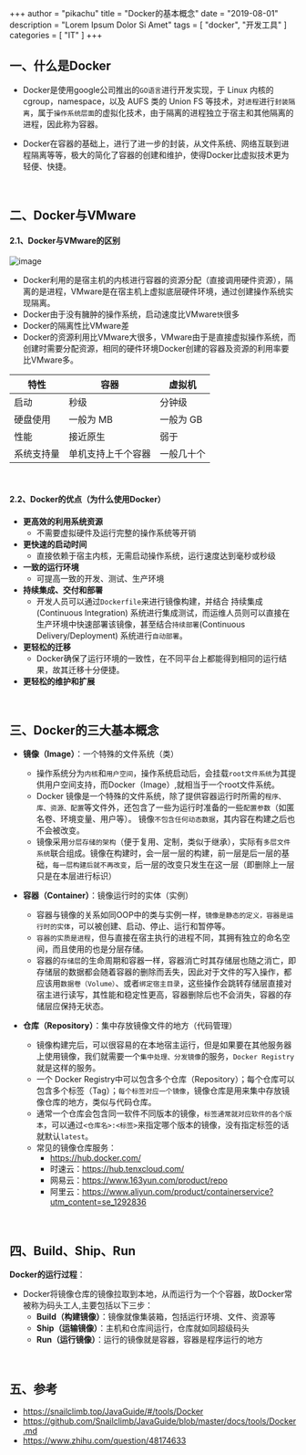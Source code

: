 +++
author = "pikachu"
title = "Docker的基本概念"
date = "2019-08-01"
description = "Lorem Ipsum Dolor Si Amet"
tags = [
	"docker",
	"开发工具"
]
categories = [
    "IT"
]
+++


## 一、什么是Docker


- Docker是使用google公司推出的`GO语言`进行开发实现，于 Linux 内核的 cgroup，namespace，以及 AUFS 类的 Union FS 等技术，对`进程`进行`封装隔离`，属于`操作系统层面`的虚拟化技术，由于隔离的进程独立于宿主和其他隔离的进程，因此称为容器。

- Docker在容器的基础上，进行了进一步的封装，从文件系统、网络互联到进程隔离等等，极大的简化了容器的创建和维护，使得Docker比虚拟技术更为轻便、快捷。

&nbsp;

## 二、Docker与VMware	


#### 2.1、Docker与VMware的区别


![image](https://user-images.githubusercontent.com/38284818/62269496-ccab8480-b465-11e9-92ec-1ee181ae86d0.png)


- Docker利用的是宿主机的内核进行容器的资源分配（直接调用硬件资源），隔离的是进程，VMware是在宿主机上虚拟底层硬件环境，通过创建操作系统实现隔离。
- Docker由于没有臃肿的操作系统，启动速度比VMware`快`很多
- Docker的隔离性比VMware差
- Docker的资源利用比VMware大很多，VMware由于是直接虚拟操作系统，而创建时需要分配资源，相同的硬件环境Docker创建的容器及资源的利用率要比VMware多。


| 特性    | 容器        | 虚拟机    |
|-------|-----------|--------|
| 启动    | 秒级        | 分钟级    |
| 硬盘使用  | 一般为 MB    | 一般为 GB |
| 性能    | 接近原生      | 弱于     |
| 系统支持量 | 单机支持上千个容器 | 一般几十个  |

&nbsp;

#### 2.2、Docker的优点（为什么使用Docker）


- **更高效的利用系统资源**
    - 不需要虚拟硬件及运行完整的操作系统等开销
- **更快速的启动时间**
    - 直接依赖于宿主内核，无需启动操作系统，运行速度达到毫秒或秒级
- **一致的运行环境**
    - 可提高一致的开发、测试、生产环境
- **持续集成、交付和部署**
    - 开发人员可以通过`Dockerfile`来进行镜像构建，并结合 持续集成(Continuous Integration) 系统进行集成测试，而运维人员则可以直接在生产环境中快速部署该镜像，甚至结合`持续部署`(Continuous Delivery/Deployment) 系统进行`自动部署`。
- **更轻松的迁移**
    - Docker确保了运行环境的一致性，在不同平台上都能得到相同的运行结果，故其迁移十分便捷。
- **更轻松的维护和扩展**

&nbsp;

## 三、Docker的三大基本概念

- **镜像（Image）**：一个特殊的文件系统（类）
    - 操作系统分为`内核`和`用户空间`，操作系统启动后，会挂载`root文件系统`为其提供用户空间支持，而Docker（Image）,就相当于一个root文件系统。
    - Docker 镜像是一个特殊的文件系统，除了提供容器运行时所需的`程序、库、资源、配置`等文件外，还包含了一些为运行时准备的一些`配置参数`（如匿名卷、环境变量、用户等）。 镜像`不包含任何动态数据`，其内容在构建之后也不会被改变。
    - 镜像采用`分层存储的架构`（便于复用、定制，类似于继承），实际有`多层文件系统`联合组成。镜像在构建时，会一层一层的构建，前一层是后一层的基础，`每一层构建后就不再改变`，后一层的改变只发生在这一层（即删除上一层只是在本层进行标识）

- **容器（Container）**：镜像运行时的实体（实例）
    - 容器与镜像的关系如同OOP中的类与实例一样，`镜像是静态的定义，容器是运行时的实体`，可以被创建、启动、停止、运行和暂停等。
    - `容器的实质是进程`，但与直接在宿主执行的进程不同，其拥有独立的命名空间，而且使用的也是分层存储。
    - 容器的`存储层`的生命周期和容器一样，容器消亡时其存储层也随之消亡，即存储层的数据都会随着容器的删除而丢失，因此对于文件的写入操作，都应该用`数据卷（Volume）`、或者`绑定宿主目录`，这些操作会跳转存储层直接对宿主进行读写，其性能和稳定性更高，容器删除后也不会消失，容器的存储层应保持无状态。

- **仓库（Repository）**：集中存放镜像文件的地方（代码管理）
    - 镜像构建完后，可以很容易的在本地宿主运行，但是如果要在其他服务器上使用镜像，我们就需要一个`集中处理、分发镜像`的服务，`Docker Registry`就是这样的服务。
    - 一个 Docker Registry中可以包含多个仓库（Repository）；每个仓库可以包含多个标签（Tag）；`每个标签对应一个镜像`，镜像仓库是用来集中存放镜像仓库的地方，类似与代码仓库。
    - 通常一个仓库会包含同一软件不同版本的镜像，`标签通常就对应软件的各个版本`，可以通过`<仓库名>:<标签>`来指定哪个版本的镜像，没有指定标签的话就默认`latest`。
    - 常见的镜像仓库服务：
        - https://hub.docker.com/
        - 时速云：https://hub.tenxcloud.com/
        - 网易云：https://www.163yun.com/product/repo
        - 阿里云：https://www.aliyun.com/product/containerservice?utm_content=se_1292836

&nbsp;

## 四、Build、Ship、Run

**Docker的运行过程**：

- Docker将镜像仓库的镜像拉取到本地，从而运行为一个个容器，故Docker常被称为码头工人,主要包括以下三步：
    - **Build（构建镜像）**：镜像就像集装箱，包括运行环境、文件、资源等
    - **Ship（运输镜像）**：主机和仓库间运行，仓库就如同超级码头
    - **Run（运行镜像）**：运行的镜像就是容器，容器是程序运行的地方

&nbsp;

## 五、参考
- https://snailclimb.top/JavaGuide/#/tools/Docker
- https://github.com/Snailclimb/JavaGuide/blob/master/docs/tools/Docker.md
- https://www.zhihu.com/question/48174633